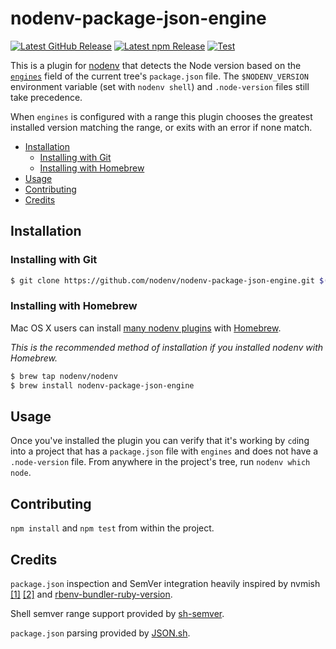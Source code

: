 # nodenv-package-json-engine

[![Latest GitHub Release](https://img.shields.io/github/v/release/nodenv/nodenv-package-json-engine?logo=github&sort=semver)](https://github.com/nodenv/nodenv-package-json-engine/releases/latest)
[![Latest npm Release](https://img.shields.io/npm/v/@nodenv/nodenv-package-json-engine)](https://www.npmjs.com/package/@nodenv/nodenv-package-json-engine/v/latest)
[![Test](https://img.shields.io/github/workflow/status/nodenv/nodenv-package-json-engine/Test?label=tests&logo=github)](https://github.com/nodenv/nodenv-package-json-engine/actions?query=workflow%3ATest)

This is a plugin for [nodenv](https://github.com/nodenv/nodenv)
that detects the Node version based on the [`engines`](https://docs.npmjs.com/files/package.json#engines) field of the current tree's `package.json` file. The `$NODENV_VERSION` environment variable (set with `nodenv shell`) and `.node-version` files still take precedence.

When `engines` is configured with a range this plugin chooses the greatest installed version matching the range, or exits with an error if none match.

<!-- toc -->

- [Installation](#installation)
  * [Installing with Git](#installing-with-git)
  * [Installing with Homebrew](#installing-with-homebrew)
- [Usage](#usage)
- [Contributing](#contributing)
- [Credits](#credits)

<!-- tocstop -->

## Installation

### Installing with Git

```sh
$ git clone https://github.com/nodenv/nodenv-package-json-engine.git $(nodenv root)/plugins/nodenv-package-json-engine
```

### Installing with Homebrew

Mac OS X users can install [many nodenv plugins](https://github.com/nodenv/homebrew-nodenv) with [Homebrew](http://brew.sh).

*This is the recommended method of installation if you installed nodenv with
Homebrew.*

```sh
$ brew tap nodenv/nodenv
$ brew install nodenv-package-json-engine
```

## Usage

Once you've installed the plugin you can verify that it's working by `cd`ing into a project that has a `package.json` file with `engines` and does not have a `.node-version` file.  From anywhere in the project's tree, run `nodenv which node`.

## Contributing

`npm install` and `npm test` from within the project.

## Credits

`package.json` inspection and SemVer integration heavily inspired by nvmish [[1]](https://github.com/goodeggs/homebrew-delivery-eng/blob/master/nvmish.sh) [[2]](https://gist.github.com/assaf/ee377a186371e2e269a7) and [rbenv-bundler-ruby-version](https://github.com/aripollak/rbenv-bundler-ruby-version).

Shell semver range support provided by [sh-semver](https://github.com/qzb/sh-semver).

`package.json` parsing provided by [JSON.sh](https://github.com/dominictarr/JSON.sh).
